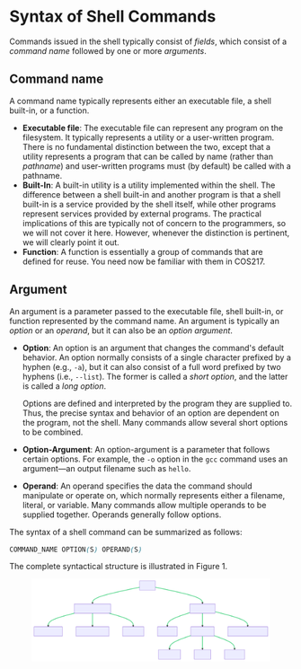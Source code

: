 # Syntax of Shell Commands

Commands issued in the shell typically consist of _fields_, which consist of a _command name_ followed by one or more _arguments_.&#x20;

## **Command name**

A command name typically represents either an executable file, a shell built-in, or a function.&#x20;

* **Executable file**: The executable file can represent any program on the filesystem. It typically represents a utility or a user-written program. There is no fundamental distinction between the two, except that a utility represents a program that can be called by name (rather than _pathname_) and user-written programs must (by default) be called with a pathname. &#x20;
* **Built-In**: A built-in utility is a utility implemented within the shell. The difference between a shell built-in and another program is that a shell built-in is a service provided by the shell itself, while other programs represent services provided by external programs. The practical implications of this are typically not of concern to the programmers, so we will not cover it here. However, whenever the distinction is pertinent, we will clearly point it out.&#x20;
* **Function**: A function is essentially a group of commands that are defined for reuse. You need now be familiar with them in COS217.&#x20;

## **Argument**

An argument is a parameter passed to the executable file, shell built-in, or function represented by the command name. An argument is typically an _option_ or an _operand_, but it can also be an _option argument_.&#x20;

*   **Option**: An option is an argument that changes the command's default behavior. An option normally consists of a single character prefixed by a hyphen (e.g., `-a`), but it can also consist of a full word prefixed by two hyphens (i.e., `--list`). The former is called a _short option_, and the latter is called a _long option_. &#x20;

    Options are defined and interpreted by the program they are supplied to. Thus, the precise syntax and behavior of an option are dependent on the program, not the shell. Many commands allow several short options to be combined.&#x20;
* **Option-Argument**: An option-argument is a parameter that follows certain options. For example, the `-o` option in the `gcc` command uses an argument—an output filename such as `hello`.
* **Operand**: An operand specifies the data the command should manipulate or operate on, which normally represents either a filename, literal, or variable. Many commands allow multiple operands to be supplied together. Operands generally follow options.

The syntax of a shell command can be summarized as follows:

```css
COMMAND_NAME OPTION(S) OPERAND(S)
```

The complete syntactical structure is illustrated in Figure 1.&#x20;

<figure><img src="../../.gitbook/assets/tree.svg" alt="" width="563"><figcaption></figcaption></figure>
